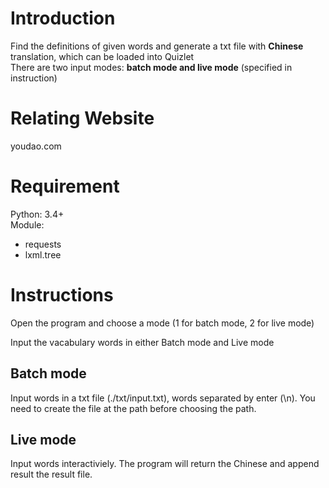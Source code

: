 # Introduction
Find the definitions of given words and generate a txt file with **Chinese** translation, which can be loaded into Quizlet  
There are two input modes: **batch mode and live mode** (specified in instruction)

# Relating Website
youdao.com

# Requirement
Python: 3.4+  
Module: 
- requests
- lxml.tree

# Instructions
Open the program and choose a mode (1 for batch mode, 2 for live mode) 

Input the vacabulary words in either Batch mode and Live mode
## Batch mode
Input words in a txt file (./txt/input.txt), words separated by enter (\n). You need to create the file at the path before choosing the path.
## Live mode
Input words interactiviely. The program will return the Chinese and append result the result file.